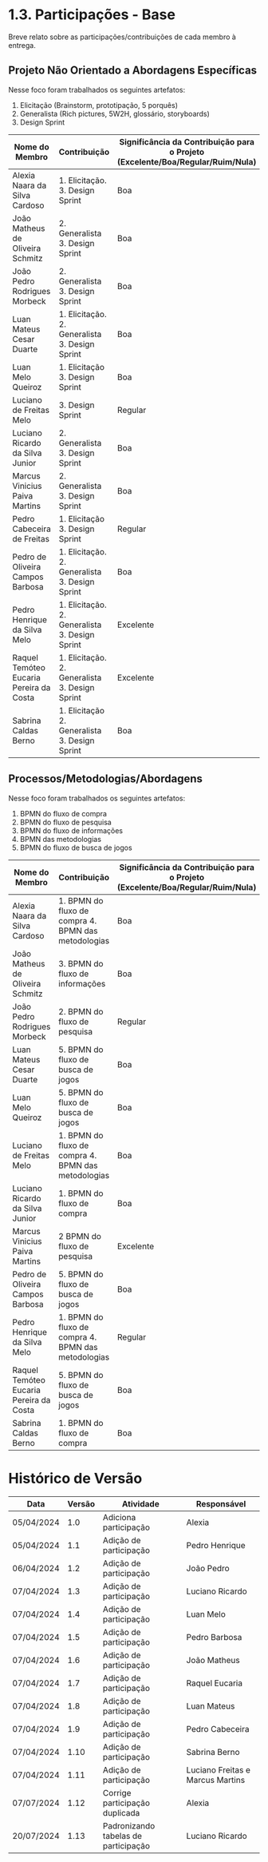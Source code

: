 # 1.3. Participações - Base

Breve relato sobre as participações/contribuições de cada membro à entrega.

## Projeto Não Orientado a Abordagens Específicas

Nesse foco foram trabalhados os seguintes artefatos:

1. Elicitação (Brainstorm, prototipação, 5 porquês)
2. Generalista (Rich pictures, 5W2H, glossário, storyboards)
3. Design Sprint


| Nome do Membro                          | Contribuição                                   | Significância da Contribuição para o Projeto (Excelente/Boa/Regular/Ruim/Nula) |
| --------------------------------------- | ---------------------------------------------- | ------------------------------------------------------------------------------ |
| Alexia Naara da Silva Cardoso           | 1. Elicitação. 3. Design Sprint                | Boa                                                                            |
| João Matheus de Oliveira Schmitz        | 2. Generalista 3. Design Sprint                | Boa                                                                            |
| João Pedro Rodrigues Morbeck            | 2. Generalista 3. Design Sprint                | Boa                                                                            |
| Luan Mateus Cesar Duarte                | 1. Elicitação. 2. Generalista 3. Design Sprint | Boa                                                                            |
| Luan Melo Queiroz                       | 1. Elicitação 3. Design Sprint                 | Boa                                                                            |
| Luciano de Freitas Melo                 | 3. Design Sprint                               | Regular                                                                        |
| Luciano Ricardo da Silva Junior         | 2. Generalista 3. Design Sprint                | Boa                                                                            |
| Marcus Vinicius Paiva Martins           | 2. Generalista 3. Design Sprint                | Boa                                                                            |
| Pedro Cabeceira de Freitas              | 1. Elicitação 3. Design Sprint                 | Regular                                                                        |
| Pedro de Oliveira Campos Barbosa        | 1. Elicitação. 2. Generalista 3. Design Sprint | Boa                                                                            |
| Pedro Henrique da Silva Melo            | 1. Elicitação. 2. Generalista 3. Design Sprint | Excelente                                                                      |
| Raquel Temóteo Eucaria Pereira da Costa | 1. Elicitação. 2. Generalista 3. Design Sprint | Excelente                                                                      |
| Sabrina Caldas Berno                    | 1. Elicitação 2. Generalista 3. Design Sprint  | Boa                                                                            |


## Processos/Metodologias/Abordagens

Nesse foco foram trabalhados os seguintes artefatos:

1. BPMN do fluxo de compra
2. BPMN do fluxo de pesquisa
3. BPMN do fluxo de informações
4. BPMN das metodologias
5. BPMN do fluxo de busca de jogos

| Nome do Membro                          | Contribuição                                        | Significância da Contribuição para o Projeto (Excelente/Boa/Regular/Ruim/Nula) |
| --------------------------------------- | --------------------------------------------------- | ------------------------------------------------------------------------------ |
| Alexia Naara da Silva Cardoso           | 1. BPMN do fluxo de compra 4. BPMN das metodologias | Boa                                                                            |
| João Matheus de Oliveira Schmitz        | 3. BPMN do fluxo de informações                     | Boa                                                                            |
| João Pedro Rodrigues Morbeck            | 2. BPMN do fluxo de pesquisa                        | Regular                                                                        |
| Luan Mateus Cesar Duarte                | 5. BPMN do fluxo de busca de jogos                  | Boa                                                                            |
| Luan Melo Queiroz                       | 5. BPMN do fluxo de busca de jogos                  | Boa                                                                            |
| Luciano de Freitas Melo                 | 1. BPMN do fluxo de compra 4. BPMN das metodologias | Boa                                                                            |
| Luciano Ricardo da Silva Junior         | 1. BPMN do fluxo de compra                          | Boa                                                                            |
| Marcus Vinicius Paiva Martins           | 2 BPMN do fluxo de pesquisa                         | Excelente                                                                      |
| Pedro de Oliveira Campos Barbosa        | 5. BPMN do fluxo de busca de jogos                  | Boa                                                                            |
| Pedro Henrique da Silva Melo            | 1. BPMN do fluxo de compra 4. BPMN das metodologias | Regular                                                                        |
| Raquel Temóteo Eucaria Pereira da Costa | 5. BPMN do fluxo de busca de jogos                  | Boa                                                                            |
| Sabrina Caldas Berno                    | 1. BPMN do fluxo de compra                          | Boa                                                                            |


# Histórico de Versão

| Data       | Versão | Atividade                            | Responsável                      |
| ---------- | ------ | ------------------------------------ | -------------------------------- |
| 05/04/2024 | 1.0    | Adiciona participação                | Alexia                           |
| 05/04/2024 | 1.1    | Adição de participação               | Pedro Henrique                   |
| 06/04/2024 | 1.2    | Adição de participação               | João Pedro                       |
| 07/04/2024 | 1.3    | Adição de participação               | Luciano Ricardo                  |
| 07/04/2024 | 1.4    | Adição de participação               | Luan Melo                        |
| 07/04/2024 | 1.5    | Adição de participação               | Pedro Barbosa                    |
| 07/04/2024 | 1.6    | Adição de participação               | João Matheus                     |
| 07/04/2024 | 1.7    | Adição de participação               | Raquel Eucaria                   |
| 07/04/2024 | 1.8    | Adição de participação               | Luan Mateus                      |
| 07/04/2024 | 1.9    | Adição de participação               | Pedro Cabeceira                  |
| 07/04/2024 | 1.10   | Adição de participação               | Sabrina Berno                    |
| 07/04/2024 | 1.11   | Adição de participação               | Luciano Freitas e Marcus Martins |
| 07/07/2024 | 1.12   | Corrige participação duplicada       | Alexia                           |
| 20/07/2024 | 1.13   | Padronizando tabelas de participação | Luciano Ricardo                  |
